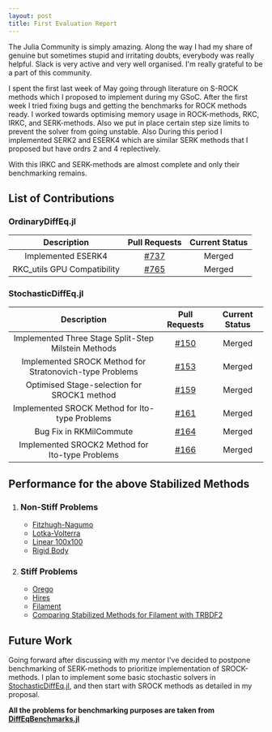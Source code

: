 ```yaml
---
layout: post
title: First Evaluation Report
---
```


The Julia Community is simply amazing. Along the way I had my share of genuine but sometimes stupid and irritating doubts, everybody was really helpful. Slack is very active and very well organised. I'm really grateful to be a part of this community.

I spent the first last week of May going through literature on S-ROCK methods which I proposed to implement during my GSoC. After the first week I tried fixing bugs and getting the benchmarks for ROCK methods ready. I worked towards optimising memory usage in ROCK-methods, RKC, IRKC, and SERK-methods. Also we put in place certain step size limits to prevent the solver from going unstable. Also During this period I implemented SERK2 and ESERK4 which are similar SERK methods that I proposed but have ordrs 2 and 4 replectively.

With this IRKC and SERK-methods are almost complete and only their benchmarking remains.

## List of Contributions

### OrdinaryDiffEq.jl

| Description | Pull Requests | Current Status |
|:--------------:|:--------:|:----------:|
| Implemented ESERK4 | [#737](https://github.com/JuliaDiffEq/OrdinaryDiffEq.jl/pull/737) | Merged |
| RKC_utils GPU Compatibility | [#765](https://github.com/JuliaDiffEq/OrdinaryDiffEq.jl/pull/765) | Merged |

### StochasticDiffEq.jl

| Description | Pull Requests | Current Status |
|:--------------:|:--------:|:----------:|
| Implemented Three Stage Split-Step Milstein Methods | [#150](https://github.com/JuliaDiffEq/StochasticDiffEq.jl/pull/150) | Merged |
| Implemented SROCK Method for Stratonovich-type Problems | [#153](https://github.com/JuliaDiffEq/StochasticDiffEq.jl/pull/153) | Merged |
| Optimised Stage-selection for SROCK1 method | [#159](https://github.com/JuliaDiffEq/StochasticDiffEq.jl/pull/159) | Merged |
| Implemented SROCK Method for Ito-type Problems | [#161](https://github.com/JuliaDiffEq/StochasticDiffEq.jl/pull/161) | Merged |
| Bug Fix in RKMilCommute | [#164](https://github.com/JuliaDiffEq/StochasticDiffEq.jl/pull/164) | Merged |
| Implemented SROCK2 Method for Ito-type Problems | [#166](https://github.com/JuliaDiffEq/StochasticDiffEq.jl/pull/166) | Merged |

## Performance for the above Stabilized Methods
   1. ### Non-Stiff Problems
       * [Fitzhugh-Nagumo](https://nextjournal.com/deeepeshthakur/fitzhugh-nagumo-work-precision-diagrams)
       * [Lotka-Volterra](https://nextjournal.com/deeepeshthakur/lotka-volterra-work-precision-diagrams)
       * [Linear 100x100](https://nextjournal.com/deeepeshthakur/linear-100x100-work-precision-diagrams)
       * [Rigid Body](https://nextjournal.com/deeepeshthakur/rigid-body-work-precision-diagrams)

  2. ### Stiff Problems
       * [Orego](https://nextjournal.com/deeepeshthakur/orego-work-precision-diagrams)
       * [Hires](https://nextjournal.com/deeepeshthakur/hires-work-precision-diagrams)
       * [Filament](https://nextjournal.com/deeepeshthakur/filament-work-precision-diagrams)
       * [Comparing Stabilized Methods for Filament with TRBDF2](https://nextjournal.com/deeepeshthakur/filament-work-precision-diagrams-comparison-with-trbdf2)

## Future Work
Going forward after discussing with my mentor I've decided to postpone benchmarking of SERK-methods to prioritize implementation of SROCK-methods. I plan to implement some basic stochastic solvers in [StochasticDiffEq.jl](https://github.com/JuliaDiffEq/StochasticDiffEq.jl), and then start with SROCK methods as detailed in my proposal.

**All the problems for benchmarking purposes are taken from [DiffEqBenchmarks.jl](https://github.com/JuliaDiffEq/DiffEqBenchmarks.jl)**
